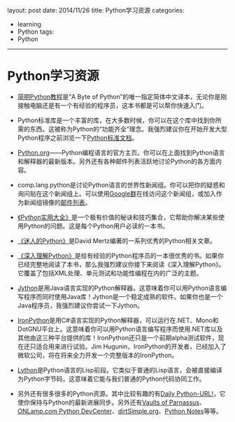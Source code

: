 layout: post
date: 2014/11/26
title: Python学习资源
categories: 
- learning
- Python
tags:
- Python
---


# Python学习资源

- [简明Python教程](http://woodpecker.org.cn/abyteofpython_cn/chinese/index.html)是“A Byte of Python”的唯一指定简体中文译本，无论你是刚接触电脑还是有一个有经验的程序员，这本书都是可以帮你快速入门。

- Python标准库是一个丰富的库，在大多数时候，你可以在这个库中找到你所需的东西。这被称为Python的“功能齐全”理念。我强烈建议你在开始开发大型Python程序之前浏览一下[Python标准文档](https://docs.python.org/3/ "Python documenttation")。

<!--more-->

- [Python.org](https://www.python.org/)——Python编程语言的官方主页。你可以在上面找到Python语言和解释器的最新版本。另外还有各种邮件列表活跃地讨论Python的各方面内容。

- comp.lang.python是讨论Python语言的世界性新闻组。你可以把你的疑惑和询问贴在这个新闻组上。可以使用[Google群](https://groups.google.com/forum/?hl=en#!overview)在线访问这个新闻组，或加入作为新闻组镜像的[邮件列表](http://mail.python.org/mailman/listinfo/python-list)。

- [《Python实用大全》](http://aspn.activestate.com/ASPN/Python/Cookbook/)是一个极有价值的秘诀和技巧集合，它帮助你解决某些使用Python的问题。这是每个Python用户必读的一本书。

- [《迷人的Python》](http://gnosis.cx/publish/tech_index_cp.html)是David Mertz编著的一系列优秀的Python相关文章。

- [《深入理解Python》](http://www.diveintopython.org/)是给有经验的Python程序员的一本很优秀的书。如果你已经完整地阅读了本书，那么我强烈建议你接下来阅读《深入理解Python》。它覆盖了包括XML处理、单元测试和功能性编程在内的广泛的主题。

- [Jython](http://www.jython.org/)是用Java语言实现的Python解释器。这意味着你可以用Python语言编写程序而同时使用Java库！Jython是一个稳定成熟的软件。如果你也是一个Java程序员，我强烈建议你尝试一下Jython。

- [IronPython](http://www.ironpython.com/)是用C#语言实现的Python解释器，可以运行在.NET、Mono和DotGNU平台上。这意味着你可以用Python语言编写程序而使用.NET库以及其他由这三种平台提供的库！IronPython还只是一个前期alpha测试软件，现在还只适合用来进行试验。Jim Hugunin，IronPython的开发者，已经加入了微软公司，将在将来全力开发一个完整版本的IronPython。

- [Lython](http://www.caddr.com/code/lython/)是Python语言的Lisp前段。它类似于普通的Lisp语言，会被直接编译为Python字节码，这意味着它能与我们普通的Python代码协同工作。

- 另外还有很多很多的Python资源。其中比较有趣的有[Daily Python-URL!](http://www.pythonware.com/daily/)，它使你保持与Python的最新进展同步。另外还有[Vaults of Parnassus](http://www.vex.net/parnassus/)、[ONLamp.com Python DevCenter](http://www.onlamp.com/python/)、[dirtSimple.org](http://dirtsimple.org/)、[Python Notes](http://pythonnotes.blogspot.com/)等等。